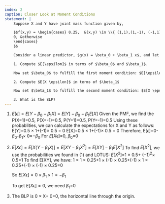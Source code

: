 ```yaml
---
index: 2
caption: Closer Look at Moment Conditions
statement: |
    Suppose X and Y have joint mass function given by,

    $$f(x,y) = \begin{cases} 0.25,  &(x,y) \in \\{ (1,1),(1,-1), (-1,1), (-1,-1) \\} \\\\\
    0, &otherwise
    \end{cases}
    $$

    Consider a linear predictor, $g(x) = \beta_0 + \beta_1 x$, and let $\epsilon = Y - g(X)$ be the error term.

    1. Compute $E[\epsilon]$ in terms of $\beta_0$ and $\beta_1$.

    Now set $\beta_0$ to fulfill the first moment condition: $E[\epsilon] = 0$.

    2. Compute $E[X \epsilon]$ in terms of $\beta_1$

    Now set $\beta_1$ to fulfill the second moment condition: $E[X \epsilon] = 0$.

    3. What is the BLP?
---
```

1. $E[\epsilon]=E[Y-\beta_0 - \beta_1 X]=E[Y]-\beta_0 -\beta_1 E[X]$
   Given the PMF, we find the P(X=1)=0.5, P(X=-1)=0.5, P(Y=1)=0.5, P(Y=-1)=0.5
   Using these probablities, we can calculate the expectations for X and Y as follows:
   E[Y]=0.5 $\times$ 1+(-1)$\times$ 0.5 = 0
   E[X]=0.5 $\times$ 1+(-1)$\times$ 0.5 = 0
   Therefore, E[$\epsilon$]=0-$\beta_0$-$\beta_1 \times$ 0=$-\beta_0$
   For $E[X \epsilon]$=0, $\beta_0$=0
2. $E[X \epsilon]=E[X(Y-\beta_1 X)]=E[XY-\beta_1 X^2]=E[XY]-\beta_1 E[X^2]$
   To find $E[X^2]$, we use the probabilities we found in (1) and LOTUS:
   $E[X^2]$=1 $\times$ 0.5+ $(-1)^2 \times$ 0.5=1
   To find E[XY], we have:
   1 $\times$ 1 $\times$ 0.25+1 $\times$ (-1) $\times$ 0.25+(-1) $\times$ 1 $\times$ 0.25+(-1) $\times$ (-1) $\times$ 0.25=0

   So $E[X \epsilon]= 0 \times \beta_1 \times 1 = - \beta_1$

   To get $E[X \epsilon]=0$, we need $\beta_1$=0

3. The BLP is 0 $\times$ X+ 0=0, the horizontal line through the origin.   
